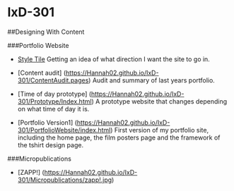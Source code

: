 # IxD-301
##Designing With Content

###Portfolio Website
- [Style Tile](https://Hannah02.github.io/IxD-301/StyleTilePortfolio.jpg)
Getting an idea of what direction I want the site to go in.

- [Content audit] (https://Hannah02.github.io/IxD-301/ContentAudit.pages)
Audit and summary of last years portfolio.

- [Time of day prototype] (https://Hannah02.github.io/IxD-301/Prototype/Index.html)
A prototype website that changes depending on what time of day it is.

- [Portfolio Version1] (https://Hannah02.github.io/IxD-301/PortfolioWebsite/index.html)
First version of my portfolio site, including the home page, the film posters page and the framework of the tshirt design page.

###Micropublications
- [ZAPP!] (https://Hannah02.github.io/IxD-301/Micropublications/zapp!.jpg)
